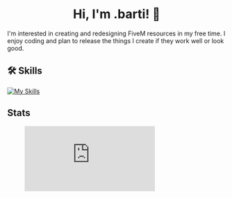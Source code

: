 <h1 align="center">
Hi, I'm .barti! 👋
</h1>

I'm interested in creating and redesigning FiveM resources in my free time. I enjoy coding and plan to release the things I create if they work well or look good.

## 🛠 Skills

[![My Skills](https://skillicons.dev/icons?i=js,html,css,react,ts,lua)](https://github.com/barti-code)

## Stats

<figure><embed src="https://wakatime.com/share/@191568e5-32ad-4bc4-a496-9139214891d1/7ae79c62-ee33-4add-ae4c-3a008e2e24aa.svg"></embed></figure>

